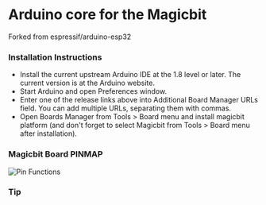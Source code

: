 # Arduino core for the Magicbit
Forked from espressif/arduino-esp32

### Installation Instructions
- Install the current upstream Arduino IDE at the 1.8 level or later. The current version is at the Arduino website.
- Start Arduino and open Preferences window.
- Enter one of the release links above into Additional Board Manager URLs field. You can add multiple URLs, separating them with commas.
- Open Boards Manager from Tools > Board menu and install magicbit platform (and don't forget to select Magicbit from Tools > Board menu after installation).

### Magicbit Board PINMAP

![Pin Functions](docs/esp32_pinmap.png)

### Tip


